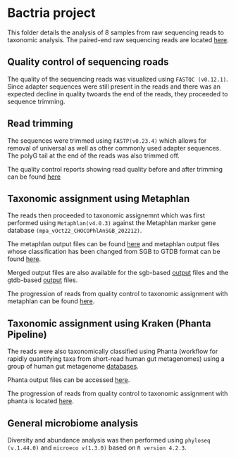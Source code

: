 # Bactria project

This folder details the analysis of 8 samples from raw sequencing reads to taxonomic analysis.
The paired-end raw sequencing reads are located [here](https://www.dropbox.com/home/Dossier%20de%20l'%C3%A9quipe%20Team%20GG/Sequencing_data/2023/230424_NovaSeq_run2_MS_IgA_Virome/2023_NovaSeq_Bacteria/Marianne_Bactria_data).

## Quality control of sequencing roads

The quality of the sequencing reads was visualized using `FASTQC (v0.12.1)`. Since adapter sequences were still present in the reads and there was an expected decline in quality twoards the end of the reads, they proceeded to sequence trimming.

## Read trimming

The sequences were trimmed using `FASTP(v0.23.4)` which allows for removal of universal as well as other commonly used adapter sequences. The polyG tail at the end of the reads was also trimmed off.

The quality control reports showing read quality before and after trimming can be found [here](https://github.com/simeonhebrew/U1135_Bioinformatics/tree/main/Mariana_bactria_project/Mariana_bactria_QC_files) 


## Taxonomic assignment using Metaphlan

The reads then proceeded to taxonomic assignemnt which was first performed using `Metaphlan(v4.0.3)` against the Metaphlan marker gene database `(mpa_vOct22_CHOCOPhlAnSGB_202212)`.

The metaphlan output files can be found [here](https://github.com/simeonhebrew/U1135_Bioinformatics/tree/main/Mariana_bactria_project/Metaphlan_output_files) and metaphlan output files whose classification has been changed from SGB to GTDB format can be found [here](https://github.com/simeonhebrew/U1135_Bioinformatics/tree/main/Mariana_bactria_project/Metaphlan_output_files_gtdb).

Merged output files are also available for the sgb-based [output](https://github.com/simeonhebrew/U1135_Bioinformatics/blob/main/Mariana_bactria_project/merged_output_files/merged_bacteria_metaphlan.tsv) files and the gtdb-based [output](https://github.com/simeonhebrew/U1135_Bioinformatics/blob/main/Mariana_bactria_project/merged_output_files/merged_bacteria_metaphlan_gtdb.tsv) files.

The progression of reads from quality control to taxonomic assignment with metaphlan can be found [here](https://github.com/simeonhebrew/U1135_Bioinformatics/blob/main/Mariana_bactria_project/Bactria_reads_track.xlsx).


## Taxonomic assignment using Kraken (Phanta Pipeline)
The reads were also taxonomically classified using Phanta (workflow for rapidly quantifying taxa from short-read human gut metagenomes) using a group of human gut metagenome [databases](https://github.com/bhattlab/phanta/blob/main/databases.md).

Phanta output files can be accessed [here](https://github.com/simeonhebrew/U1135_Bioinformatics/tree/main/Mariana_bactria_project/phanta_output_mariana_bactria).

The progression of reads from quality control to taxonomic assignment with phanta is located [here](https://github.com/simeonhebrew/U1135_Bioinformatics/blob/main/Mariana_bactria_project/phanta_output_mariana_bactria/final_merged_outputs/total_reads.tsv).


## General microbiome analysis
Diversity and abundance analysis was then performed using `phyloseq (v.1.44.0)` and `microeco v(1.3.0)` based on `R version 4.2.3`.

